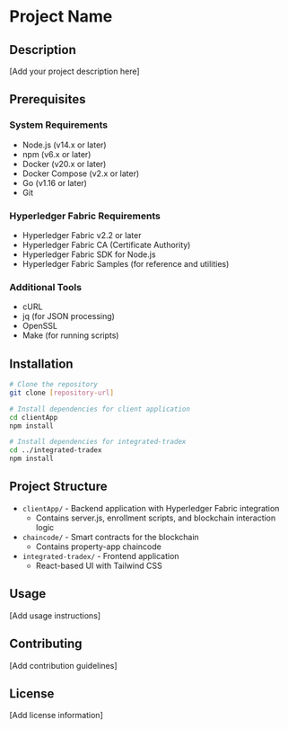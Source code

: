 # Project Name

## Description
[Add your project description here]

## Prerequisites
### System Requirements
- Node.js (v14.x or later)
- npm (v6.x or later)
- Docker (v20.x or later)
- Docker Compose (v2.x or later)
- Go (v1.16 or later)
- Git

### Hyperledger Fabric Requirements
- Hyperledger Fabric v2.2 or later
- Hyperledger Fabric CA (Certificate Authority)
- Hyperledger Fabric SDK for Node.js
- Hyperledger Fabric Samples (for reference and utilities)

### Additional Tools
- cURL
- jq (for JSON processing)
- OpenSSL
- Make (for running scripts)

## Installation
```bash
# Clone the repository
git clone [repository-url]

# Install dependencies for client application
cd clientApp
npm install

# Install dependencies for integrated-tradex
cd ../integrated-tradex
npm install
```

## Project Structure
- `clientApp/` - Backend application with Hyperledger Fabric integration
  - Contains server.js, enrollment scripts, and blockchain interaction logic
- `chaincode/` - Smart contracts for the blockchain
  - Contains property-app chaincode
- `integrated-tradex/` - Frontend application
  - React-based UI with Tailwind CSS

## Usage
[Add usage instructions]

## Contributing
[Add contribution guidelines]

## License
[Add license information] 